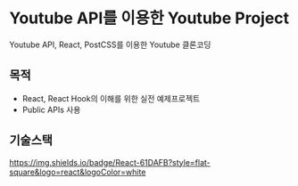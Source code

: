 # Youtube API를 이용한 Youtube Project
Youtube API, React, PostCSS를 이용한 Youtube 클론코딩

## 목적
- React, React Hook의 이해를 위한 실전 예제프로젝트
- Public APIs 사용

## 기술스택
https://img.shields.io/badge/React-61DAFB?style=flat-square&logo=react&logoColor=white



